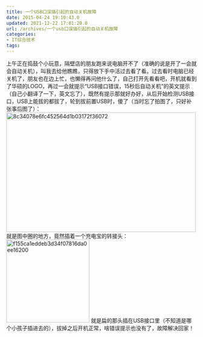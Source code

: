 ```yaml
---
title: 一个USB口误插引起的自动关机故障
date: 2015-04-24 19:10:43.0
updated: 2021-12-22 17:01:20.0
url: /archives/一个usb口误插引起的自动关机故障
categories: 
- IT综合技术
tags: 
---
```


上午正在捣鼓个小玩意，隔壁店的朋友跑来说电脑开不了（准确的说是开了一会就会自动关机），叫我去给他瞧瞧，只得放下手中活过去看了看。过去看时电脑已经关机了，朋友也在边上忙，也懒得再问他什么了，自己打开先看看吧，开机就看到了华硕的LOGO，再过一会就提示“USB接口错误，15秒后自动关机”的英文提示（自己小翻译了一下，英文忘了），既然有提示那就好办好，从后开始检测USB接口，USB上能拔的都拔了，轮到拔前置USB时，傻了（当时忘了拍图了，只好补张事后图了）：
<a href="http://uu126.cn/wp-content/uploads/2015/04/8c34078e6fc452564d1b03172f36072.jpg"><img class="aligncenter size-full wp-image-1740" src="http://uu126.cn/wp-content/uploads/2015/04/8c34078e6fc452564d1b03172f36072.jpg" alt="8c34078e6fc452564d1b03172f36072" width="501" height="317" /></a>
就是图中圈的地方，竟然插着一个充电宝的转接头：
<a href="http://uu126.cn/wp-content/uploads/2015/04/f155ca1eddeb3d34f07816da0ee16200.jpg"><img class="aligncenter size-full wp-image-1741" src="http://uu126.cn/wp-content/uploads/2015/04/f155ca1eddeb3d34f07816da0ee16200.jpg" alt="f155ca1eddeb3d34f07816da0ee16200" width="220" height="220" /></a>
就是扁的那头插在USB接口里（不知道是哪个小孩子插进去的），拔掉之后开机正常，啥错误提示也没有了，故障解决回家！